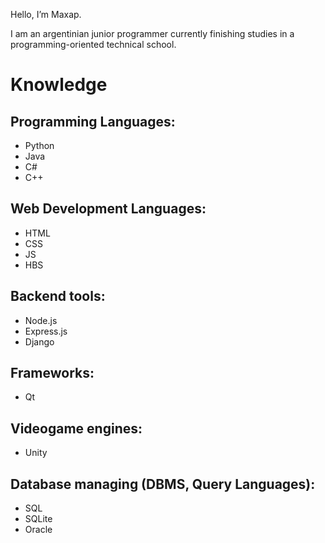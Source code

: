 Hello, I’m Maxap.

I am an argentinian junior programmer currently finishing studies in a programming-oriented technical school.

# Knowledge

## Programming Languages:
- Python
- Java
- C#
- C++

## Web Development Languages:
- HTML
- CSS
- JS
- HBS

## Backend tools:
- Node.js
- Express.js
- Django

## Frameworks:
- Qt

## Videogame engines:
- Unity

## Database managing (DBMS, Query Languages):
- SQL
- SQLite
- Oracle
